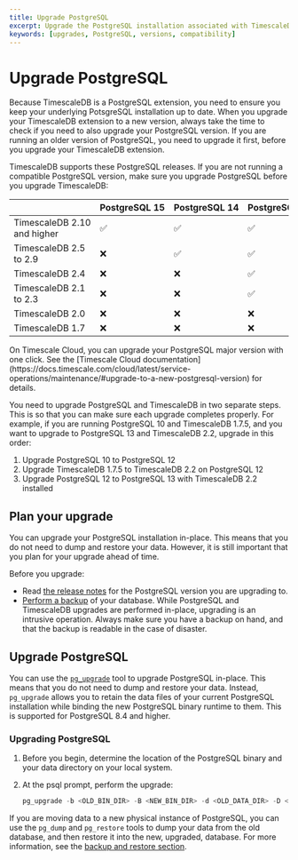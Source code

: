 ```yaml
---
title: Upgrade PostgreSQL
excerpt: Upgrade the PostgreSQL installation associated with TimescaleDB
keywords: [upgrades, PostgreSQL, versions, compatibility]
---
```


# Upgrade PostgreSQL

Because TimescaleDB is a PostgreSQL extension, you need to ensure you keep your
underlying PotsgreSQL installation up to date. When you upgrade your TimescaleDB
extension to a new version, always take the time to check if you need to also
upgrade your PostgreSQL version. If you are running an older version of
PostgreSQL, you need to upgrade it first, before you upgrade your TimescaleDB
extension.

TimescaleDB supports these PostgreSQL releases. If you are not running a
compatible PostgreSQL version, make sure you upgrade PostgreSQL before you
upgrade TimescaleDB:

||PostgreSQL&nbsp;15|PostgreSQL&nbsp;14|PostgreSQL&nbsp;13|PostgreSQL&nbsp;12|PostgreSQL&nbsp;11|PostgreSQL&nbsp;10|PostgreSQL&nbsp;9.6|
|-|-|-|-|-|-|-|-|
|TimescaleDB&nbsp;2.10 and higher|&#9989;|&#9989;|&#9989;|&#9989;|&#10060;|&#10060;|&#10060;|
|TimescaleDB&nbsp;2.5 to 2.9|&#10060;|&#9989;|&#9989;|&#9989;|&#10060;|&#10060;|&#10060;|
|TimescaleDB&nbsp;2.4|&#10060;|&#10060;|&#9989;|&#9989;|&#10060;|&#10060;|&#10060;|
|TimescaleDB&nbsp;2.1 to 2.3|&#10060;|&#10060;|&#9989;|&#9989;|&#9989;|&#10060;|&#10060;|
|TimescaleDB&nbsp;2.0|&#10060;|&#10060;|&#10060;|&#9989;|&#9989;|&#10060;|&#10060;
|TimescaleDB&nbsp;1.7|&#10060;|&#10060;|&#10060;|&#9989;|&#9989;|&#9989;|&#9989;|

<Highlight type="cloud" header="Upgrade in one click with Timescale Cloud">
On Timescale Cloud, you can upgrade your PostgreSQL major version with one
click. See the [Timescale Cloud
documentation](https://docs.timescale.com/cloud/latest/service-operations/maintenance/#upgrade-to-a-new-postgresql-version)
for details.
</Highlight>

You need to upgrade PostgreSQL and TimescaleDB in two separate steps. This is so
that you can make sure each upgrade completes properly. For example, if you are
running PostgreSQL&nbsp;10 and TimescaleDB&nbsp;1.7.5, and you want to upgrade
to PostgreSQL&nbsp;13 and TimescaleDB&nbsp;2.2, upgrade in this order:

1.  Upgrade PostgreSQL&nbsp;10 to PostgreSQL&nbsp;12
1.  Upgrade TimescaleDB&nbsp;1.7.5 to TimescaleDB&nbsp;2.2 on PostgreSQL&nbsp;12
1.  Upgrade PostgreSQL&nbsp;12 to PostgreSQL&nbsp;13 with TimescaleDB&nbsp;2.2
   installed

## Plan your upgrade

You can upgrade your PostgreSQL installation in-place. This means
that you do not need to dump and restore your data. However, it is still
important that you plan for your upgrade ahead of time.

Before you upgrade:

*   Read [the release notes][pg-relnotes] for the PostgreSQL version you are
  upgrading to.
*   [Perform a backup][backup] of your database. While PostgreSQL and
  TimescaleDB upgrades are performed in-place, upgrading is an intrusive
  operation. Always make sure you have a backup on hand, and that the backup is
  readable in the case of disaster.

## Upgrade PostgreSQL

You can use the [`pg_upgrade`][pg_upgrade] tool to upgrade PostgreSQL in-place.
This means that you do not need to dump and restore your data. Instead,
`pg_upgrade` allows you to retain the data files of your current PostgreSQL
installation while binding the new PostgreSQL binary runtime to them. This is
supported for PostgreSQL&nbsp;8.4 and higher.

<Procedure>

### Upgrading PostgreSQL

1.  Before you begin, determine the location of the PostgreSQL binary and your
    data directory on your local system.
1.  At the psql prompt, perform the upgrade:

    ```sql
    pg_upgrade -b <OLD_BIN_DIR> -B <NEW_BIN_DIR> -d <OLD_DATA_DIR> -D <NEW_DATA_DIR>
    ```

</Procedure>

If you are moving data to a new physical instance of PostgreSQL, you can use the
`pg_dump` and `pg_restore` tools to dump your data from the old database, and
then restore it into the new, upgraded, database. For more information, see the [backup and restore section][backup].

[backup]: /timescaledb/:currentVersion:/how-to-guides/backup-and-restore/
[pg-relnotes]: https://www.postgresql.org/docs/release/
[pg_upgrade]: https://www.postgresql.org/docs/current/static/pgupgrade.html
